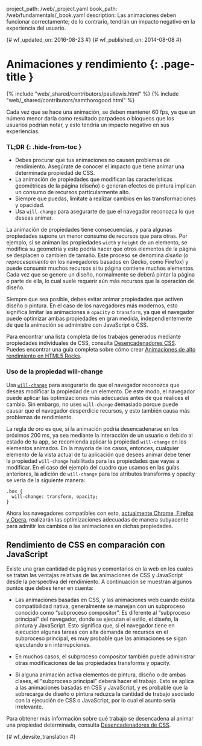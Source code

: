 project_path: /web/_project.yaml
book_path: /web/fundamentals/_book.yaml
description: Las animaciones deben funcionar correctamente; de lo contrario, tendrán un impacto negativo en la experiencia del usuario.

{# wf_updated_on: 2016-08-23 #}
{# wf_published_on: 2014-08-08 #}

# Animaciones y rendimiento {: .page-title }

{% include "web/_shared/contributors/paullewis.html" %}
{% include "web/_shared/contributors/samthorogood.html" %}

Cada vez que se hace una animación, se deben mantener 60 fps, ya que un número menor daría como resultado parpadeos o bloqueos que los usuarios podrían notar, y esto tendría un impacto negativo en sus experiencias.

### TL;DR {: .hide-from-toc }
* Debes procurar que tus animaciones no causen problemas de rendimiento. Asegúrate de conocer el impacto que tiene animar una determinada propiedad de CSS.
* La animación de propiedades que modifican las características geométricas de la página (diseño) o generan efectos de pintura implican un consumo de recursos particularmente alto.
* Siempre que puedas, limítate a realizar cambios en las transformaciones y opacidad.
* Usa <code>will-change</code> para asegurarte de que el navegador reconozca lo que deseas animar.


La animación de propiedades tiene consecuencias, y para algunas propiedades supone un menor consumo de recursos que para otras. Por ejemplo, si se animan las propiedades `width` y `height` de un elemento, se modifica su geometría y esto podría hacer que otros elementos de la página se desplacen o cambien de tamaño. Este proceso se denomina *diseño* (o *reprocesamiento* en los navegadores basados en Gecko, como Firefox) y puede consumir muchos recursos si tu página contiene muchos elementos. Cada vez que se genere un diseño, normalmente se deberá pintar la página o parte de ella, lo cual suele requerir aún más recursos que la operación de diseño.

Siempre que sea posible, debes evitar animar propiedades que activen diseño o pintura. En el caso de los navegadores más modernos, esto significa limitar las animaciones a `opacity` o `transform`, ya que el navegador puede optimizar ambas propiedades en gran medida, independientemente de que la animación se administre con JavaScript o CSS.

Para encontrar una lista completa de los trabajos generados mediante propiedades individuales de CSS, consulta [Desencadenadores CSS](http://csstriggers.com). Puedes encontrar una guía completa sobre cómo crear [Animaciones de alto rendimiento en HTML5 Rocks](http://www.html5rocks.com/en/tutorials/speed/high-performance-animations/).

### Uso de la propiedad will-change

Usa [`will-change`](https://dev.w3.org/csswg/css-will-change/) para asegurarte de que el navegador reconozca que deseas modificar la propiedad de un elemento. De este modo, el navegador puede aplicar las optimizaciones más adecuadas antes de que realices el cambio. Sin embargo, no uses `will-change` demasiado porque puede causar que el navegador desperdicie recursos, y esto también causa más problemas de rendimiento.

La regla de oro es que, si la animación podría desencadenarse en los próximos 200 ms, ya sea mediante la interacción de un usuario o debido al estado de tu app, se recomienda aplicar la propiedad `will-change` en los elementos animados. En la mayoría de los casos, entonces, cualquier elemento de la vista actual de tu aplicación que desees animar debe tener la propiedad `will-change` habilitada para las propiedades que vayas a modificar. En el caso del ejemplo del cuadro que usamos en las guías anteriores, la adición de `will-change` para los atributos transforms y opacity se vería de la siguiente manera:


    .box {
      will-change: transform, opacity;
    }
    

Ahora los navegadores compatibles con esto, [actualmente Chrome, Firefox y Opera](http://caniuse.com/#feat=will-change), realizarán las optimizaciones adecuadas de manera subyacente para admitir los cambios o las animaciones en dichas propiedades.

## Rendimiento de CSS en comparación con JavaScript

Existe una gran cantidad de páginas y comentarios en la web en los cuales se tratan las ventajas relativas de las animaciones de CSS y JavaScript desde la perspectiva del rendimiento. A continuación se muestran algunos puntos que debes tener en cuenta:

* Las animaciones basadas en CSS, y las animaciones web cuando exista compatibilidad nativa, generalmente se manejan con un subproceso conocido como “subproceso compositor”. Es diferente al “subproceso principal” del navegador, donde se ejecutan el estilo, el diseño, la pintura y JavaScript. Esto significa que, si el navegador tiene en ejecución algunas tareas con alta demanda de recursos en el subproceso principal, es muy probable que las animaciones se sigan ejecutando sin interrupciones.

* En muchos casos, el subproceso compositor también puede administrar otras modificaciones de las propiedades transforms y opacity.

* Si alguna animación activa elementos de pintura, diseño o de ambas clases, el “subproceso principal” deberá hacer el trabajo. Esto se aplica a las animaciones basadas en CSS y JavaScript, y es probable que la sobrecarga de diseño o pintura reduzca la cantidad de trabajo asociado con la ejecución de CSS o JavaScript, por lo cual el asunto sería irrelevante.

Para obtener más información sobre qué trabajo se desencadena al animar una propiedad determinada, consulta [Desencadenadores de CSS](http://csstriggers.com).




{# wf_devsite_translation #}
